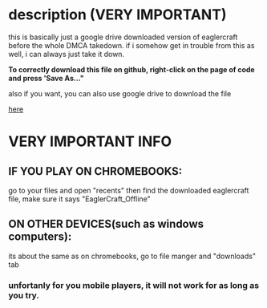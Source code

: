 # description (VERY IMPORTANT)
this is basically just a google drive downloaded version of eaglercraft before the whole DMCA takedown.
if i somehow get in trouble from this as well, i can always just take it down.
<p> 
  <b> To correctly download this file on github, right-click on the page of code and press 'Save As..."

  </b>

  </p>
also if you want, you can also use google drive to download the file

<a href="https://drive.google.com/file/d/18_nB_VNUXWcQ_2mAx2qDW65sp17U9sdL/view?usp=sharing">here</a>

# VERY  IMPORTANT INFO
<h2>IF YOU PLAY ON CHROMEBOOKS:</h2>
<p>go to your files and open "recents" then find the downloaded eaglercraft file, make sure it says "EaglerCraft_Offline"</p>

<h2>ON OTHER DEVICES(such as windows computers):</h2>
<p>its about the same as on chromebooks, go to file manger and "downloads" tab</p>

<h3>unfortanly for you mobile players, it will not work for as long as you try.</h3>
